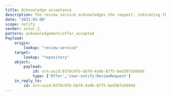 ```yaml
---
title: Acknowledge acceptance
description: The review service acknowledges the request, indicating that it accepts the request
date: "2021-03-08"
scope: notify
sender: actor_2
pattern: acknowledgement/offer_accepted
Payload:
    origin:
        lookup: "review-service"
    target:
        lookup: "repository"
    object:
        payload:
            id: urn:uuid:0370c0fb-bb78-4a9b-87f5-bed307a509dd
            type: ['Offer','coar-notify:ReviewRequest']
    in_reply_to:
        id: urn:uuid:0370c0fb-bb78-4a9b-87f5-bed307a509dd
---
```

